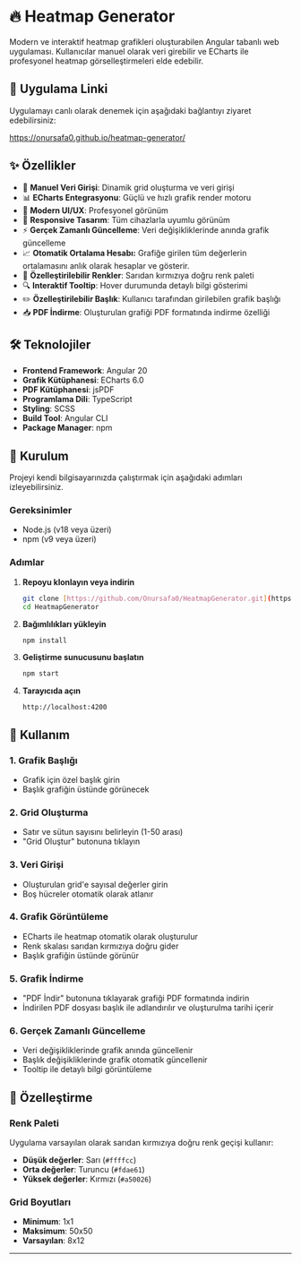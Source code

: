 # 🔥 Heatmap Generator

Modern ve interaktif heatmap grafikleri oluşturabilen Angular tabanlı web uygulaması. Kullanıcılar manuel olarak veri girebilir ve ECharts ile profesyonel heatmap görselleştirmeleri elde edebilir.

## 🔗 Uygulama Linki
Uygulamayı canlı olarak denemek için aşağıdaki bağlantıyı ziyaret edebilirsiniz:

https://onursafa0.github.io/heatmap-generator/

## ✨ Özellikler

- 🎯 **Manuel Veri Girişi**: Dinamik grid oluşturma ve veri girişi
- 📊 **ECharts Entegrasyonu**: Güçlü ve hızlı grafik render motoru
- 🎨 **Modern UI/UX**: Profesyonel görünüm
- 📱 **Responsive Tasarım**: Tüm cihazlarla uyumlu görünüm
- ⚡ **Gerçek Zamanlı Güncelleme**: Veri değişikliklerinde anında grafik güncelleme
- 📈 **Otomatik Ortalama Hesabı:** Grafiğe girilen tüm değerlerin ortalamasını anlık olarak hesaplar ve gösterir.
- 🎨 **Özelleştirilebilir Renkler**: Sarıdan kırmızıya doğru renk paleti
- 🔍 **Interaktif Tooltip**: Hover durumunda detaylı bilgi gösterimi
- ✏️ **Özelleştirilebilir Başlık**: Kullanıcı tarafından girilebilen grafik başlığı
- 📥 **PDF İndirme**: Oluşturulan grafiği PDF formatında indirme özelliği

## 🛠️ Teknolojiler

- **Frontend Framework**: Angular 20
- **Grafik Kütüphanesi**: ECharts 6.0
- **PDF Kütüphanesi**: jsPDF
- **Programlama Dili**: TypeScript
- **Styling**: SCSS
- **Build Tool**: Angular CLI
- **Package Manager**: npm

## 🚀 Kurulum

Projeyi kendi bilgisayarınızda çalıştırmak için aşağıdaki adımları izleyebilirsiniz.

### Gereksinimler
- Node.js (v18 veya üzeri)
- npm (v9 veya üzeri)

### Adımlar

1. **Repoyu klonlayın veya indirin**
   ```bash
   git clone [https://github.com/Onursafa0/HeatmapGenerator.git](https://github.com/Onursafa0/heatmap-generator)
   cd HeatmapGenerator
   ```

2. **Bağımlılıkları yükleyin**
   ```bash
   npm install
   ```

3. **Geliştirme sunucusunu başlatın**
   ```bash
   npm start
   ```

4. **Tarayıcıda açın**
   ```
   http://localhost:4200
   ```

## 📖 Kullanım

### 1. Grafik Başlığı
- Grafik için özel başlık girin
- Başlık grafiğin üstünde görünecek

### 2. Grid Oluşturma
- Satır ve sütun sayısını belirleyin (1-50 arası)
- "Grid Oluştur" butonuna tıklayın

### 3. Veri Girişi
- Oluşturulan grid'e sayısal değerler girin
- Boş hücreler otomatik olarak atlanır

### 4. Grafik Görüntüleme
- ECharts ile heatmap otomatik olarak oluşturulur
- Renk skalası sarıdan kırmızıya doğru gider
- Başlık grafiğin üstünde görünür

### 5. Grafik İndirme
- "PDF İndir" butonuna tıklayarak grafiği PDF formatında indirin
- İndirilen PDF dosyası başlık ile adlandırılır ve oluşturulma tarihi içerir

### 6. Gerçek Zamanlı Güncelleme
- Veri değişikliklerinde grafik anında güncellenir
- Başlık değişikliklerinde grafik otomatik güncellenir
- Tooltip ile detaylı bilgi görüntüleme

## 🎨 Özelleştirme

### Renk Paleti
Uygulama varsayılan olarak sarıdan kırmızıya doğru renk geçişi kullanır:
- **Düşük değerler**: Sarı (`#ffffcc`)
- **Orta değerler**: Turuncu (`#fdae61`)
- **Yüksek değerler**: Kırmızı (`#a50026`)

### Grid Boyutları
- **Minimum**: 1x1
- **Maksimum**: 50x50
- **Varsayılan**: 8x12
---
